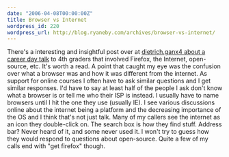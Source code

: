 ```yaml
---
date: "2006-04-08T00:00:00Z"
title: Browser vs Internet
wordpress_id: 220
wordpress_url: http://blog.ryaneby.com/archives/browser-vs-internet/
---
```

There's a interesting and insightful post over at <a href="http://dietrich.ganx4.com/blog/?p=227">dietrich.ganx4 about a career day talk</a> to 4th graders that involved Firefox, the Internet, open-source, etc. It's worth a read. A point that caught my eye was the confusion over what a browser was and how it was different from the internet. As support for online courses I often have to ask similar questions and I get similar responses. I'd have to say at least half of the people I ask don't know what a browser is or tell me who their ISP is instead. I usually have to name browsers until I hit the one they use (usually IE). I see various discussions online about the internet being a platform and the decreasing importance of the OS and I think that's not just talk. Many of my callers see the internet as an icon they double-click on. The search box is how they find stuff. Address bar? Never heard of it, and some never used it. I won't try to guess how they would respond to questions about open-source. Quite a few of my calls end with "get firefox" though.
